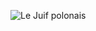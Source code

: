 ![Le Juif polonais](https://upload.wikimedia.org/wikipedia/commons/thumb/c/cc/Plexippus_petersi_%28jumping_spider%29_on_a_human_finger_at_golden_hour.jpg/500px-Plexippus_petersi_%28jumping_spider%29_on_a_human_finger_at_golden_hour.jpg)